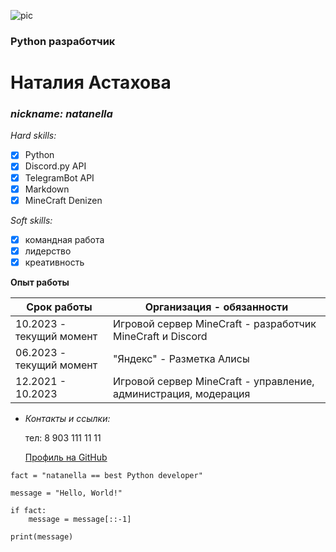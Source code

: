![pic](https://cdn.discordapp.com/attachments/1022125949581545473/1184230642024722543/image.png?ex=658b37bb&is=6578c2bb&hm=ead0051fc4341563dbe18101e961ec9b55844da894c3f4674959da3e2074c11a&)
### Python разработчик   
# Наталия Астахова                                                   

### *nickname: natanella*
     
*Hard skills:*   
- [X] Python
- [X] Discord.py API
- [X] TelegramBot API
- [X] Markdown
- [X] MineCraft Denizen
  
*Soft skills:*   
- [X] командная работа
- [X] лидерство
- [X] креативность   
  
**Опыт работы**   

|Срок работы|Организация - обязанности|
|-|-|
|10.2023 - текущий момент|Игровой сервер MineCraft - разработчик MineCraft и Discord|
|06.2023 - текущий момент|"Яндекс" - Разметка Алисы|
|12.2021 - 10.2023|Игровой сервер MineCraft - управление, администрация, модерация|   

    
- *Контакты и ссылки:*   

    тел: 8 903 111 11 11

    [Профиль на GitHub](https://github.com/natanella)

```
fact = "natanella == best Python developer"

message = "Hello, World!"

if fact:
    message = message[::-1]

print(message)
```